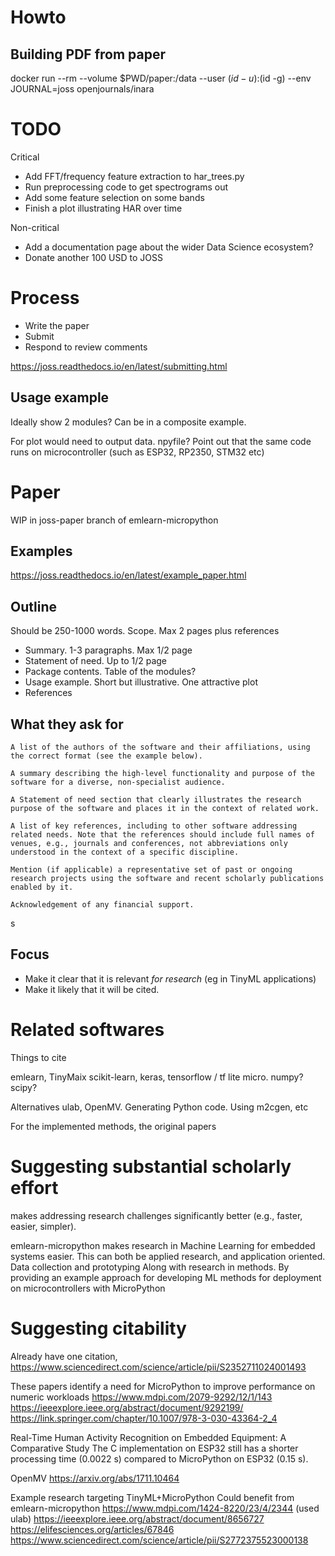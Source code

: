 
# Howto

## Building PDF from paper

docker run --rm --volume $PWD/paper:/data --user $(id -u):$(id -g) --env JOURNAL=joss openjournals/inara

# TODO

Critical

- Add FFT/frequency feature extraction to har_trees.py
- Run preprocessing code to get spectrograms out
- Add some feature selection on some bands
- Finish a plot illustrating HAR over time

Non-critical

- Add a documentation page about the wider Data Science ecosystem?
- Donate another 100 USD to JOSS

# Process

+ Write the paper
+ Submit
+ Respond to review comments

https://joss.readthedocs.io/en/latest/submitting.html

## Usage example

Ideally show 2 modules?
Can be in a composite example.

For plot would need to output data. npyfile?
Point out that the same code runs on microcontroller (such as ESP32, RP2350, STM32 etc)

# Paper

WIP in joss-paper branch of emlearn-micropython

## Examples
https://joss.readthedocs.io/en/latest/example_paper.html

## Outline
Should be 250-1000 words.
Scope. Max 2 pages plus references

- Summary. 1-3 paragraphs. Max 1/2 page
- Statement of need. Up to 1/2 page
- Package contents. Table of the modules?
- Usage example. Short but illustrative. One attractive plot
- References

## What they ask for


    A list of the authors of the software and their affiliations, using the correct format (see the example below).

    A summary describing the high-level functionality and purpose of the software for a diverse, non-specialist audience.

    A Statement of need section that clearly illustrates the research purpose of the software and places it in the context of related work.

    A list of key references, including to other software addressing related needs. Note that the references should include full names of venues, e.g., journals and conferences, not abbreviations only understood in the context of a specific discipline.

    Mention (if applicable) a representative set of past or ongoing research projects using the software and recent scholarly publications enabled by it.

    Acknowledgement of any financial support.
s

## Focus
+ Make it clear that it is relevant *for research* (eg in TinyML applications)
+ Make it likely that it will be cited.

# Related softwares

Things to cite

emlearn, TinyMaix
scikit-learn, keras, tensorflow / tf lite micro. numpy? scipy?

Alternatives
ulab, OpenMV.
Generating Python code. Using m2cgen, etc

For the implemented methods, the original papers

# Suggesting substantial scholarly effort

makes addressing research challenges significantly better (e.g., faster, easier, simpler).

emlearn-micropython makes research in Machine Learning for embedded systems easier.
This can both be applied research, and application oriented. Data collection and prototyping
Along with research in methods. By providing an example approach for developing ML methods for deployment on microcontrollers with MicroPython


# Suggesting citability
Already have one citation, 
https://www.sciencedirect.com/science/article/pii/S2352711024001493 

These papers identify a need for MicroPython to improve performance on numeric workloads
https://www.mdpi.com/2079-9292/12/1/143 
https://ieeexplore.ieee.org/abstract/document/9292199/
https://link.springer.com/chapter/10.1007/978-3-030-43364-2_4 

Real-Time Human Activity Recognition on Embedded Equipment: A Comparative Study
The C implementation on ESP32 still has a shorter processing time (0.0022 s) compared to MicroPython on ESP32 (0.15 s).


OpenMV
https://arxiv.org/abs/1711.10464

Example research targeting TinyML+MicroPython 
Could benefit from emlearn-micropython
https://www.mdpi.com/1424-8220/23/4/2344  (used ulab)
https://ieeexplore.ieee.org/abstract/document/8656727 
https://elifesciences.org/articles/67846 
https://www.sciencedirect.com/science/article/pii/S2772375523000138 



